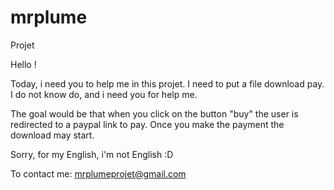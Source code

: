 # mrplume
Projet 

Hello !

Today, i need you to help me in this projet.
I need to put a file download pay.
I do not know do, and i need you for help me.

The goal would be that when you click on the button "buy" the user is redirected to a paypal link to pay.
Once you make the payment the download may start.

Sorry, for my English, i'm not English :D

To contact me: mrplumeprojet@gmail.com

